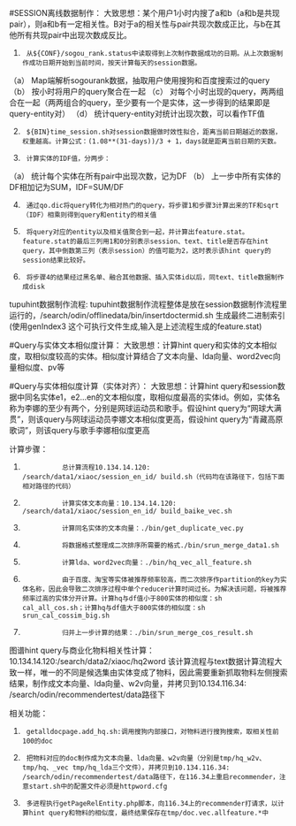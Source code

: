 #SESSION离线数据制作：
大致思想：某个用户1小时内搜了a和b（a和b是共现pair），则a和b有一定相关性。B对于a的相关性与pair共现次数成正比，与b在其他所有共现pair中出现次数成反比。
1.      从${CONF}/sogou_rank.status中读取得到上次制作数据成功的日期。从上次数据制作成功日期开始到当前时间，按天计算每天的session数据。
（a）    Map端解析sogourank数据，抽取用户使用搜狗和百度搜索过的query
（b）    按小时将用户的query聚合在一起
（c）     对每个小时出现的query，两两组合在一起（两两组合的query，至少要有一个是实体，这一步得到的结果即是query-entity对）
（d）    统计query-entity对统计出现次数，可以看作TF值

2.      ${BIN}time_session.sh对session数据做时效性拟合，距离当前日期越近的数据，权重越高。计算公式：(1.08**(31-days))/3 + 1，days就是距离当前日期的天数。

3.      计算实体的IDF值，分两步：
（a）    统计每个实体在所有pair中出现次数，记为DF
（b）    上一步中所有实体的DF相加记为SUM，IDF=SUM/DF

4.      通过qo.dic将query转化为相对热门的query，将步骤1和步骤3计算出来的TF和sqrt（IDF）相乘则得到query和entity的相关值

5.      将query对应的entity以及相关值聚合到一起，并计算出feature.stat。feature.stat的最后三列用1和0分别表示session、text、title是否存在hint query，其中倒数第三列（表示session）的值可能为2，这时表示该hint query的session结果比较好。

6.      将步骤4的结果经过黑名单、融合其他数据、插入实体id以后，同text、title数据制作成disk

tupuhint数据制作流程:
tupuhint数据制作流程整体是放在session数据制作流程里运行的，/search/odin/offlinedata/bin/insertdoctermid.sh 生成最终二进制索引(使用genIndex3 这个可执行文件生成,输入是上述流程生成的feature.stat)

#Query与实体文本相似度计算：
大致思想：计算hint query和实体的文本相似度，取相似度较高的实体。相似度计算结合了文本向量、lda向量、word2vec向量相似度、pv等

#Query与实体相似度计算（实体对齐）：
大致思想：计算hint query和session数据中同名实体e1，e2…en的文本相似度，取相似度最高的实体id。例如，实体名称为李娜的至少有两个，分别是网球运动员和歌手。假设hint query为“网球大满贯”，则该query与网球运动员李娜文本相似度更高，假设hint query为“青藏高原歌词”，则该query与歌手李娜相似度更高

计算步骤：
1.               总计算流程10.134.14.120: /search/data1/xiaoc/session_en_id/ build.sh（代码均在该路径下，包括下面相对路径的代码）
2.               计算实体文本向量：10.134.14.120: /search/data1/xiaoc/session_en_id/ build_baike_vec.sh
3.               计算同名实体的文本向量：./bin/get_duplicate_vec.py
4.               将数据格式整理成二次排序所需要的格式./bin/srun_merge_data1.sh
5.               计算lda、word2vec向量：./bin/hq_vec_all_feature.sh
6.               由于百度、淘宝等实体被推荐频率较高，而二次排序作partition的key为实体名称，因此会导致二次排序过程中单个reducer计算时间过长。为解决该问题，将被推荐频率过高的实体分开计算。计算hq与df值小于800实体的相似度：sh cal_all_cos.sh；计算hq与df值大于800实体的相似度：sh srun_cal_cossim_big.sh
7.               归并上一步计算的结果：./bin/srun_merge_cos_result.sh

图谱hint query与商业化物料相关性计算：
10.134.14.120:/search/data2/xiaoc/hq2word
该计算流程与text数据计算流程大致一样，唯一的不同是候选集由实体变成了物料，因此需要重新抓取物料左侧搜索结果，制作成文本向量、lda向量、w2v向量，并拷贝到10.134.116.34: /search/odin/recommendertest/data路径下

相关功能：
1.      getalldocpage.add_hq.sh:调用搜狗内部接口，对物料进行搜狗搜索，取相关性前100的doc
2.      把物料对应的doc制作成为文本向量、lda向量、w2v向量（分别是tmp/hq_w2v、 tmp/hq、_vec tmp/hq_lda三个文件），并拷贝到10.134.116.34: /search/odin/recommendertest/data路径下，在116.34上重启recommender，注意start.sh中的配置文件必须是httpword.cfg
3.      多进程执行getPageRelEntity.php脚本，向116.34上的recommender打请求，以计算hint query和物料的相似度，最终结果保存在tmp/doc.vec.allfeature.*中
